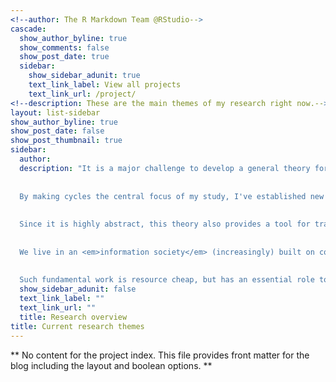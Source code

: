 ```yaml
---
<!--author: The R Markdown Team @RStudio-->
cascade:
  show_author_byline: true
  show_comments: false
  show_post_date: true
  sidebar:
    show_sidebar_adunit: true
    text_link_label: View all projects
    text_link_url: /project/
<!--description: These are the main themes of my research right now.-->
layout: list-sidebar
show_author_byline: true
show_post_date: false
show_post_thumbnail: true
sidebar:
  author: 
  description: "It is a major challenge to develop a general theory for analysing complex networks at multiple scales. <em>Operads</em> are mathematical tools for breaking up complex structures into smaller pieces and building larger systems out of smaller blacks. <em>Modular operads</em> describe systems whose components may be connected in configurations that contain cycles. The presence of cycles makes the mathematical structure of these systems -- like <em>complex networks</em> -- notoriously difficult to describe, and has led to significant gaps in the theory.
  
  
  By making cycles the central focus of my study, I've established new combinatorial models for modular operads and related structures, such as <em>circuit algebras</em> -- used in knot theory -- and <em>compact closed categories</em> -- that have application in mathematical physics, and quantum computing (among others). One aspect of my current research is to extend and generalise this theory, and apply it to existing mathematical problems, for example in the study of <em> moduli spaces of curves </em>.
  
  
  Since it is highly abstract, this theory also provides a tool for translating results between different areas of mathematics, <em>toplogy, geometry</em> and <em>algebra</em> in particular. This, in turn, provides new techniques for studying the geometric and algebraic features of modular operads. 
  
  
  We live in an <em>information society</em> (increasingly) built on complex networks. For me, the most exciting aspect of my work is that it seeks to understand the most fundamental abstract properties of these very structures. Abstract mathematical theories of complex networks provide a broadly applicable basis for new tools that can be used, for example, to improve the transparency of machine learning. 
  
  
  Such fundamental work is resource cheap, but has an essential role to play in cross-disciplinary collaborations working to develop robust solutions to some of the most pressing contemporary problems, in particular around energy consumption, data and new technologies.\n"
  show_sidebar_adunit: false
  text_link_label: ""
  text_link_url: ""
  title: Research overview
title: Current research themes
---
```


** No content for the project index. This file provides front matter for the blog including the layout and boolean options. **

